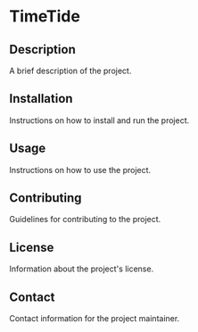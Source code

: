 
# TimeTide

## Description

A brief description of the project.

## Installation

Instructions on how to install and run the project.

## Usage

Instructions on how to use the project.

## Contributing

Guidelines for contributing to the project.

## License

Information about the project's license.

## Contact

Contact information for the project maintainer.
